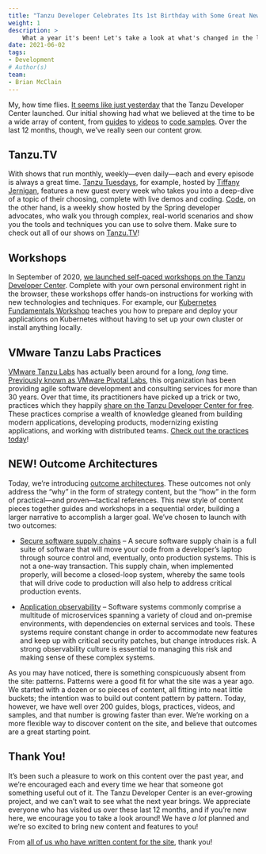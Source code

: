 ```yaml
---
title: "Tanzu Developer Celebrates Its 1st Birthday with Some Great New Features!"
weight: 1
description: >
    What a year it's been! Let's take a look at what's changed in the last 12 months, including a new feature launching today!
date: 2021-06-02
tags:
- Development
# Author(s)
team: 
- Brian McClain
---
```


My, how time flies. [It seems like just yesterday](/blog/a-place-to-build-apps-and-build-skills/) that the Tanzu Developer Center launched. Our initial showing had what we believed at the time to be a wide array of content, from [guides](/guides) to [videos](/videos) to [code samples](/samples). Over the last 12 months, though, we’ve really seen our content grow.

## Tanzu.TV

With shows that run monthly, weekly—even daily—each and every episode is always a great time. [Tanzu Tuesdays](/tv/tanzu-tuesdays/), for example, hosted by [Tiffany Jernigan](/team/tiffany-jernigan/), features a new guest every week who takes you into a deep-dive of a topic of their choosing, complete with live demos and coding. [Code](/tv/code/), on the other hand, is a weekly show hosted by the Spring developer advocates, who walk you through complex, real-world scenarios and show you the tools and techniques you can use to solve them. Make sure to check out all of our shows on [Tanzu.TV](/tv)!

## Workshops

In September of 2020, [we launched self-paced workshops on the Tanzu Developer Center](/blog/highlights-of-the-springone-2020-self-paced-workshops-and-their-new-home/). Complete with your own personal environment right in the browser, these workshops offer hands-on instructions for working with new technologies and techniques. For example, our [Kubernetes Fundamentals Workshop](/workshops/lab-k8s-fundamentals/) teaches you how to prepare and deploy your applications on Kubernetes without having to set up your own cluster or install anything locally.

## VMware Tanzu Labs Practices

[VMware Tanzu Labs](https://tanzu.vmware.com/labs) has actually been around for a long, _long_ time. [Previously known as VMware Pivotal Labs](https://tanzu.vmware.com/content/blog/vmware-tanzu-labs-new-name), this organization has been providing agile software development and consulting services for more than 30 years. Over that time, its practitioners have picked up a trick or two, practices which they happily [share on the Tanzu Developer Center for free](https://tanzu.vmware.com/content/blog-tag-devops-best-practices/kubernetes-guides-software-development-practices-vmware-tanzu-labs-open-source). These practices comprise a wealth of knowledge gleaned from building modern applications, developing products, modernizing existing applications, and working with distributed teams. [Check out the practices today](/practices)!

## NEW! Outcome Architectures

Today, we’re introducing [outcome architectures](/outcomes). These outcomes not only address the “why” in the form of strategy content, but the “how” in the form of practical—and proven—tactical references. This new style of content pieces together guides and workshops in a sequential order, building a larger narrative to accomplish a larger goal. We’ve chosen to launch with two outcomes:

- [Secure software supply chains](/outcomes/secure-software-supply-chain/) – A secure software supply chain is a full suite of software that will move your code from a developer’s laptop through source control and, eventually, onto production systems. This is not a one-way transaction. This supply chain, when implemented properly, will become a closed-loop system, whereby the same tools that will drive code to production will also help to address critical production events.

- [Application observability](/outcomes/application-observability/) – Software systems commonly comprise a multitude of microservices spanning a variety of cloud and on-premise environments, with dependencies on external services and tools. These systems require constant change in order to accommodate new features and keep up with critical security patches, but change introduces risk. A strong observability culture is essential to managing this risk and making sense of these complex systems.

As you may have noticed, there is something conspicuously absent from the site: patterns. Patterns were a good fit for what the site was a year ago. We started with a dozen or so pieces of content, all fitting into neat little buckets; the intention was to build out content pattern by pattern. Today, however, we have well over 200 guides, blogs, practices, videos, and samples, and that number is growing faster than ever. We’re working on a more flexible way to discover content on the site, and believe that outcomes are a great starting point.

## Thank You!

It’s been such a pleasure to work on this content over the past year, and we’re encouraged each and every time we hear that someone got something useful out of it. The Tanzu Developer Center is an ever-growing project, and we can’t wait to see what the next year brings. We appreciate everyone who has visited us over these last 12 months, and if you’re new here, we encourage you to take a look around! We have _a lot_ planned and we’re so excited to bring new content and features to you!

From [all of us who have written content for the site](/team), thank you!
